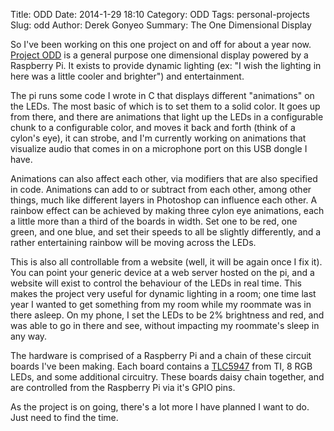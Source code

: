 Title: ODD
Date: 2014-1-29 18:10
Category: ODD
Tags: personal-projects
Slug: odd
Author: Derek Gonyeo
Summary: The One Dimensional Display

So I've been working on this one project on and off for about a year now.
[Project ODD](https://github.com/dgonyeo/odd) is a general purpose one 
dimensional display powered by a Raspberry Pi. It exists to provide dynamic
lighting (ex: "I wish the lighting in here was a little cooler and brighter")
and entertainment.

The pi runs some code I wrote in C that displays different "animations" on the 
LEDs. The most basic of which is to set them to a solid color. It goes up from 
there, and there are animations that light up the LEDs in a configurable chunk 
to a configurable color, and moves it back and forth (think of a cylon's eye), 
it can strobe, and I'm currently working on animations that visualize audio 
that comes in on a microphone port on this USB dongle I have. 

Animations can also affect each other, via modifiers that are also specified in
code. Animations can add to or subtract from each other, among other things,
much like different layers in Photoshop can influence each other. A rainbow
effect can be achieved by making three cylon eye animations, each a little more
than a third of the boards in width. Set one to be red, one green, and one blue,
and set their speeds to all be slightly differently, and a rather entertaining
rainbow will be moving across the LEDs.

This is also all controllable from a website (well, it will be again once I fix
it). You can point your generic device at a web server hosted on the pi, and a
website will exist to control the behaviour of the LEDs in real time. This makes
the project very useful for dynamic lighting in a room; one time last year I
wanted to get something from my room while my roommate was in there asleep. On
my phone, I set the LEDs to be 2% brightness and red, and was able to go in
there and see, without impacting my roommate's sleep in any way.

The hardware is comprised of a Raspberry Pi and a chain of these circuit boards 
I've been making. Each board contains a 
[TLC5947](http://www.ti.com/lit/ds/symlink/tlc5947.pdf) from TI, 8 RGB LEDs, 
and some additional circuitry. These boards daisy chain together, and are 
controlled from the Raspberry Pi via it's GPIO pins.

As the project is on going, there's a lot more I have planned I want to do. Just
need to find the time.
